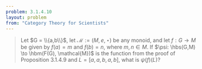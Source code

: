 ```yaml
---
problem: 3.1.4.10 
layout: problem
from: "Category Theory for Scientists"
---
```


> Let $G = \\{a,b\\}$, let $\mathcal{M} := (M,e,\star)$ be any monoid, and let
> $f: G\to M$ be given by $f(a) = m$ and $f(b) = n$, where $m,n\in M$. If $\psi:
> \hbs(G,M) \to \hbm(F(G), \mathcal{M})$ is the function from the proof of
> Proposition 3.1.4.9 and $L = [a,a,b,a,b]$, what is $\psi(f)(L)$?
